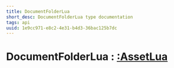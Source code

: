 ```yaml
---
title: DocumentFolderLua
short_desc: DocumentFolderLua type documentation
tags: api
uuid: 1e9cc971-e8c2-4e31-b4d3-36bac125b7dc
---
```


# DocumentFolderLua : [:AssetLua](:AssetLua)

